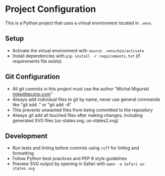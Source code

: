 # Project Configuration

This is a Python project that uses a virtual environment located in `.venv`.

## Setup
- Activate the virtual environment with `source .venv/bin/activate`
- Install dependencies with `pip install -r requirements.txt` (if requirements file exists)

## Git Configuration
- All git commits in this project must use the author "Michal Migurski <mike@teczno.com>"
- Always add individual files to git by name, never use general commands like "git add ." or "git add -A"
- This prevents unwanted files from being committed to the repository
- Always git add all touched files after making changes, including generated SVG files (us-states.svg, us-states2.svg)

## Development
- Run tests and linting before commits using `ruff` for linting and formatting
- Follow Python best practices and PEP 8 style guidelines
- Preview SVG output by opening in Safari with `open -a Safari us-states.svg`